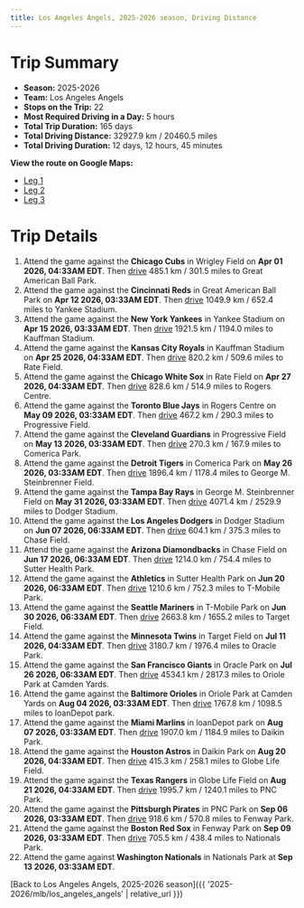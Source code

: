 ```yaml
---
title: Los Angeles Angels, 2025-2026 season, Driving Distance
---
```


# Trip Summary
- **Season:** 2025-2026
- **Team:** Los Angeles Angels
- **Stops on the Trip:** 22
- **Most Required Driving in a Day:** 5 hours
- **Total Trip Duration:** 165 days
- **Total Driving Distance:** 32927.9 km / 20460.5 miles
- **Total Driving Duration:** 12 days, 12 hours, 45 minutes

**View the route on Google Maps:**
- [Leg 1](https://www.google.com/maps/dir/Wrigley+Field+Chicago/Great+American+Ball+Park+Cincinnati/Yankee+Stadium+Bronx/Kauffman+Stadium+Kansas+City/Rate+Field+Chicago/Rogers+Centre+Toronto/Progressive+Field+Cleveland/Comerica+Park+Detroit/George+M.+Steinbrenner+Field+Tampa/Dodger+Stadium+Los+Angeles)
- [Leg 2](https://www.google.com/maps/dir/Dodger+Stadium+Los+Angeles/Chase+Field+Phoenix/Sutter+Health+Park+Sacramento/T-Mobile+Park+Seattle/Target+Field+Minneapolis/Oracle+Park+San+Francisco/Oriole+Park+at+Camden+Yards+Baltimore/loanDepot+park+Miami/Daikin+Park+Houston/Globe+Life+Field+Arlington)
- [Leg 3](https://www.google.com/maps/dir/Globe+Life+Field+Arlington/PNC+Park+Pittsburgh/Fenway+Park+Boston/Nationals+Park+Washington)

# Trip Details
1. Attend the game against the **Chicago Cubs** in Wrigley Field on **Apr 01 2026, 04:33AM EDT**. Then [drive](https://www.google.com/maps/dir/Wrigley+Field+Chicago/Great+American+Ball+Park+Cincinnati) 485.1 km / 301.5 miles to Great American Ball Park.
2. Attend the game against the **Cincinnati Reds** in Great American Ball Park on **Apr 12 2026, 03:33AM EDT**. Then [drive](https://www.google.com/maps/dir/Great+American+Ball+Park+Cincinnati/Yankee+Stadium+Bronx) 1049.9 km / 652.4 miles to Yankee Stadium.
3. Attend the game against the **New York Yankees** in Yankee Stadium on **Apr 15 2026, 03:33AM EDT**. Then [drive](https://www.google.com/maps/dir/Yankee+Stadium+Bronx/Kauffman+Stadium+Kansas+City) 1921.5 km / 1194.0 miles to Kauffman Stadium.
4. Attend the game against the **Kansas City Royals** in Kauffman Stadium on **Apr 25 2026, 04:33AM EDT**. Then [drive](https://www.google.com/maps/dir/Kauffman+Stadium+Kansas+City/Rate+Field+Chicago) 820.2 km / 509.6 miles to Rate Field.
5. Attend the game against the **Chicago White Sox** in Rate Field on **Apr 27 2026, 04:33AM EDT**. Then [drive](https://www.google.com/maps/dir/Rate+Field+Chicago/Rogers+Centre+Toronto) 828.6 km / 514.9 miles to Rogers Centre.
6. Attend the game against the **Toronto Blue Jays** in Rogers Centre on **May 09 2026, 03:33AM EDT**. Then [drive](https://www.google.com/maps/dir/Rogers+Centre+Toronto/Progressive+Field+Cleveland) 467.2 km / 290.3 miles to Progressive Field.
7. Attend the game against the **Cleveland Guardians** in Progressive Field on **May 13 2026, 03:33AM EDT**. Then [drive](https://www.google.com/maps/dir/Progressive+Field+Cleveland/Comerica+Park+Detroit) 270.3 km / 167.9 miles to Comerica Park.
8. Attend the game against the **Detroit Tigers** in Comerica Park on **May 26 2026, 03:33AM EDT**. Then [drive](https://www.google.com/maps/dir/Comerica+Park+Detroit/George+M.+Steinbrenner+Field+Tampa) 1896.4 km / 1178.4 miles to George M. Steinbrenner Field.
9. Attend the game against the **Tampa Bay Rays** in George M. Steinbrenner Field on **May 31 2026, 03:33AM EDT**. Then [drive](https://www.google.com/maps/dir/George+M.+Steinbrenner+Field+Tampa/Dodger+Stadium+Los+Angeles) 4071.4 km / 2529.9 miles to Dodger Stadium.
10. Attend the game against the **Los Angeles Dodgers** in Dodger Stadium on **Jun 07 2026, 06:33AM EDT**. Then [drive](https://www.google.com/maps/dir/Dodger+Stadium+Los+Angeles/Chase+Field+Phoenix) 604.1 km / 375.3 miles to Chase Field.
11. Attend the game against the **Arizona Diamondbacks** in Chase Field on **Jun 17 2026, 06:33AM EDT**. Then [drive](https://www.google.com/maps/dir/Chase+Field+Phoenix/Sutter+Health+Park+Sacramento) 1214.0 km / 754.4 miles to Sutter Health Park.
12. Attend the game against the **Athletics** in Sutter Health Park on **Jun 20 2026, 06:33AM EDT**. Then [drive](https://www.google.com/maps/dir/Sutter+Health+Park+Sacramento/T-Mobile+Park+Seattle) 1210.6 km / 752.3 miles to T-Mobile Park.
13. Attend the game against the **Seattle Mariners** in T-Mobile Park on **Jun 30 2026, 06:33AM EDT**. Then [drive](https://www.google.com/maps/dir/T-Mobile+Park+Seattle/Target+Field+Minneapolis) 2663.8 km / 1655.2 miles to Target Field.
14. Attend the game against the **Minnesota Twins** in Target Field on **Jul 11 2026, 04:33AM EDT**. Then [drive](https://www.google.com/maps/dir/Target+Field+Minneapolis/Oracle+Park+San+Francisco) 3180.7 km / 1976.4 miles to Oracle Park.
15. Attend the game against the **San Francisco Giants** in Oracle Park on **Jul 26 2026, 06:33AM EDT**. Then [drive](https://www.google.com/maps/dir/Oracle+Park+San+Francisco/Oriole+Park+at+Camden+Yards+Baltimore) 4534.1 km / 2817.3 miles to Oriole Park at Camden Yards.
16. Attend the game against the **Baltimore Orioles** in Oriole Park at Camden Yards on **Aug 04 2026, 03:33AM EDT**. Then [drive](https://www.google.com/maps/dir/Oriole+Park+at+Camden+Yards+Baltimore/loanDepot+park+Miami) 1767.8 km / 1098.5 miles to loanDepot park.
17. Attend the game against the **Miami Marlins** in loanDepot park on **Aug 07 2026, 03:33AM EDT**. Then [drive](https://www.google.com/maps/dir/loanDepot+park+Miami/Daikin+Park+Houston) 1907.0 km / 1184.9 miles to Daikin Park.
18. Attend the game against the **Houston Astros** in Daikin Park on **Aug 20 2026, 04:33AM EDT**. Then [drive](https://www.google.com/maps/dir/Daikin+Park+Houston/Globe+Life+Field+Arlington) 415.3 km / 258.1 miles to Globe Life Field.
19. Attend the game against the **Texas Rangers** in Globe Life Field on **Aug 21 2026, 04:33AM EDT**. Then [drive](https://www.google.com/maps/dir/Globe+Life+Field+Arlington/PNC+Park+Pittsburgh) 1995.7 km / 1240.1 miles to PNC Park.
20. Attend the game against the **Pittsburgh Pirates** in PNC Park on **Sep 06 2026, 03:33AM EDT**. Then [drive](https://www.google.com/maps/dir/PNC+Park+Pittsburgh/Fenway+Park+Boston) 918.6 km / 570.8 miles to Fenway Park.
21. Attend the game against the **Boston Red Sox** in Fenway Park on **Sep 09 2026, 03:33AM EDT**. Then [drive](https://www.google.com/maps/dir/Fenway+Park+Boston/Nationals+Park+Washington) 705.5 km / 438.4 miles to Nationals Park.
22. Attend the game against **Washington Nationals** in Nationals Park at **Sep 13 2026, 03:33AM EDT**.

[Back to Los Angeles Angels, 2025-2026 season]({{ '2025-2026/mlb/los_angeles_angels' | relative_url }})

